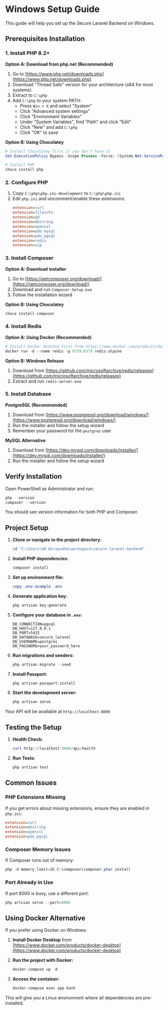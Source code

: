 # Windows Setup Guide

This guide will help you set up the Secure Laravel Backend on Windows.

## Prerequisites Installation

### 1. Install PHP 8.2+

**Option A: Download from php.net (Recommended)**
1. Go to [https://www.php.net/downloads.php](https://www.php.net/downloads.php)
2. Download "Thread Safe" version for your architecture (x64 for most systems)
3. Extract to `C:\php`
4. Add `C:\php` to your system PATH:
   - Press `Win + X` and select "System"
   - Click "Advanced system settings"
   - Click "Environment Variables"
   - Under "System Variables", find "Path" and click "Edit"
   - Click "New" and add `C:\php`
   - Click "OK" to save

**Option B: Using Chocolatey**
```powershell
# Install Chocolatey first if you don't have it
Set-ExecutionPolicy Bypass -Scope Process -Force; [System.Net.ServicePointManager]::SecurityProtocol = [System.Net.ServicePointManager]::SecurityProtocol -bor 3072; iex ((New-Object System.Net.WebClient).DownloadString('https://community.chocolatey.org/install.ps1'))

# Install PHP
choco install php
```

### 2. Configure PHP

1. Copy `C:\php\php.ini-development` to `C:\php\php.ini`
2. Edit `php.ini` and uncomment/enable these extensions:
   ```ini
   extension=curl
   extension=fileinfo
   extension=gd
   extension=mbstring
   extension=openssl
   extension=pdo_mysql
   extension=pdo_pgsql
   extension=redis
   extension=zip
   ```

### 3. Install Composer

**Option A: Download installer**
1. Go to [https://getcomposer.org/download/](https://getcomposer.org/download/)
2. Download and run `Composer-Setup.exe`
3. Follow the installation wizard

**Option B: Using Chocolatey**
```powershell
choco install composer
```

### 4. Install Redis

**Option A: Using Docker (Recommended)**
```powershell
# Install Docker Desktop first from https://www.docker.com/products/docker-desktop
docker run -d --name redis -p 6379:6379 redis:alpine
```

**Option B: Windows Release**
1. Download from [https://github.com/microsoftarchive/redis/releases](https://github.com/microsoftarchive/redis/releases)
2. Extract and run `redis-server.exe`

### 5. Install Database

**PostgreSQL (Recommended)**
1. Download from [https://www.postgresql.org/download/windows/](https://www.postgresql.org/download/windows/)
2. Run the installer and follow the setup wizard
3. Remember your password for the `postgres` user

**MySQL Alternative**
1. Download from [https://dev.mysql.com/downloads/installer/](https://dev.mysql.com/downloads/installer/)
2. Run the installer and follow the setup wizard

## Verify Installation

Open PowerShell as Administrator and run:

```powershell
php --version
composer --version
```

You should see version information for both PHP and Composer.

## Project Setup

1. **Clone or navigate to the project directory:**
   ```powershell
   cd "C:\Users\AH Wirayudha\workspace\secure-laravel-backend"
   ```

2. **Install PHP dependencies:**
   ```powershell
   composer install
   ```

3. **Set up environment file:**
   ```powershell
   copy .env.example .env
   ```

4. **Generate application key:**
   ```powershell
   php artisan key:generate
   ```

5. **Configure your database in `.env`:**
   ```env
   DB_CONNECTION=pgsql
   DB_HOST=127.0.0.1
   DB_PORT=5432
   DB_DATABASE=secure_laravel
   DB_USERNAME=postgres
   DB_PASSWORD=your_password_here
   ```

6. **Run migrations and seeders:**
   ```powershell
   php artisan migrate --seed
   ```

7. **Install Passport:**
   ```powershell
   php artisan passport:install
   ```

8. **Start the development server:**
   ```powershell
   php artisan serve
   ```

Your API will be available at `http://localhost:8000`

## Testing the Setup

1. **Health Check:**
   ```powershell
   curl http://localhost:8000/api/health
   ```

2. **Run Tests:**
   ```powershell
   php artisan test
   ```

## Common Issues

### PHP Extensions Missing
If you get errors about missing extensions, ensure they are enabled in `php.ini`:
```ini
extension=curl
extension=mbstring
extension=openssl
extension=pdo_pgsql
```

### Composer Memory Issues
If Composer runs out of memory:
```powershell
php -d memory_limit=2G C:\composer\composer.phar install
```

### Port Already in Use
If port 8000 is busy, use a different port:
```powershell
php artisan serve --port=8080
```

## Using Docker Alternative

If you prefer using Docker on Windows:

1. **Install Docker Desktop** from [https://www.docker.com/products/docker-desktop](https://www.docker.com/products/docker-desktop)

2. **Run the project with Docker:**
   ```powershell
   docker-compose up -d
   ```

3. **Access the container:**
   ```powershell
   docker-compose exec app bash
   ```

This will give you a Linux environment where all dependencies are pre-installed.

